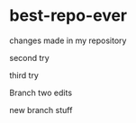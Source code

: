 # best-repo-ever
changes made in my repository

second try

third try


Branch two edits

new branch stuff

